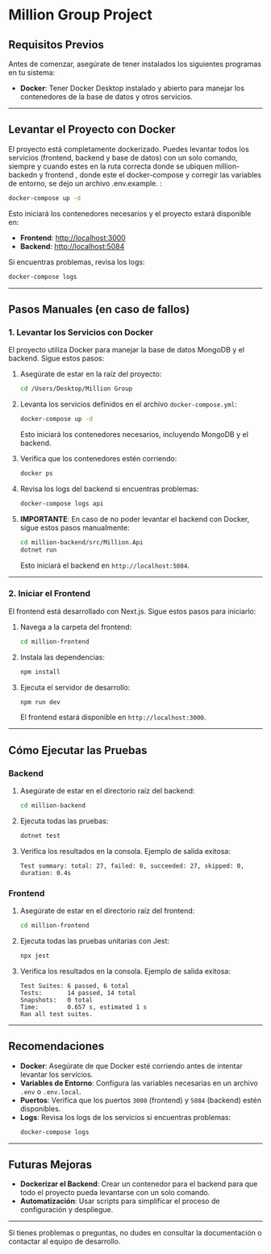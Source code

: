 # Million Group Project

## Requisitos Previos

Antes de comenzar, asegúrate de tener instalados los siguientes programas en tu sistema:

- **Docker**: Tener Docker Desktop instalado y abierto para manejar los contenedores de la base de datos y otros servicios.

---

## Levantar el Proyecto con Docker

El proyecto está completamente dockerizado. Puedes levantar todos los servicios (frontend, backend y base de datos) con un solo comando, siempre y cuando estes en la ruta correcta donde se ubiquen million-backedn y frontend , donde este el docker-compose y corregir las variables de entorno, se dejo un archivo .env.example. :

```bash
docker-compose up -d
```

Esto iniciará los contenedores necesarios y el proyecto estará disponible en:
- **Frontend**: [http://localhost:3000](http://localhost:3000)
- **Backend**: [http://localhost:5084](http://localhost:5084)

Si encuentras problemas, revisa los logs:
```bash
docker-compose logs
```

---

## Pasos Manuales (en caso de fallos)

### 1. Levantar los Servicios con Docker

El proyecto utiliza Docker para manejar la base de datos MongoDB y el backend. Sigue estos pasos:

1. Asegúrate de estar en la raíz del proyecto:
   ```bash
   cd /Users/Desktop/Million Group
   ```

2. Levanta los servicios definidos en el archivo `docker-compose.yml`:
   ```bash
   docker-compose up -d
   ```

   Esto iniciará los contenedores necesarios, incluyendo MongoDB y el backend.

3. Verifica que los contenedores estén corriendo:
   ```bash
   docker ps
   ```

4. Revisa los logs del backend si encuentras problemas:
   ```bash
   docker-compose logs api
   ```

5. **IMPORTANTE**: En caso de no poder levantar el backend con Docker, sigue estos pasos manualmente:
   ```bash
   cd million-backend/src/Million.Api
   dotnet run
   ```

   Esto iniciará el backend en `http://localhost:5084`.

---

### 2. Iniciar el Frontend

El frontend está desarrollado con Next.js. Sigue estos pasos para iniciarlo:

1. Navega a la carpeta del frontend:
   ```bash
   cd million-frontend
   ```

2. Instala las dependencias:
   ```bash
   npm install
   ```

3. Ejecuta el servidor de desarrollo:
   ```bash
   npm run dev
   ```

   El frontend estará disponible en `http://localhost:3000`.

---

## Cómo Ejecutar las Pruebas

### Backend

1. Asegúrate de estar en el directorio raíz del backend:
   ```bash
   cd million-backend
   ```

2. Ejecuta todas las pruebas:
   ```bash
   dotnet test
   ```

3. Verifica los resultados en la consola. Ejemplo de salida exitosa:
   ```
   Test summary: total: 27, failed: 0, succeeded: 27, skipped: 0, duration: 0.4s
   ```

### Frontend

1. Asegúrate de estar en el directorio raíz del frontend:
   ```bash
   cd million-frontend
   ```

2. Ejecuta todas las pruebas unitarias con Jest:
   ```bash
   npx jest
   ```

3. Verifica los resultados en la consola. Ejemplo de salida exitosa:
   ```
   Test Suites: 6 passed, 6 total
   Tests:       14 passed, 14 total
   Snapshots:   0 total
   Time:        0.657 s, estimated 1 s
   Ran all test suites.
   ```

---

## Recomendaciones

- **Docker**: Asegúrate de que Docker esté corriendo antes de intentar levantar los servicios.
- **Variables de Entorno**: Configura las variables necesarias en un archivo `.env` o `.env.local`.
- **Puertos**: Verifica que los puertos `3000` (frontend) y `5084` (backend) estén disponibles.
- **Logs**: Revisa los logs de los servicios si encuentras problemas:
  ```bash
  docker-compose logs
  ```

---

## Futuras Mejoras

- **Dockerizar el Backend**: Crear un contenedor para el backend para que todo el proyecto pueda levantarse con un solo comando.
- **Automatización**: Usar scripts para simplificar el proceso de configuración y despliegue.

---

Si tienes problemas o preguntas, no dudes en consultar la documentación o contactar al equipo de desarrollo.